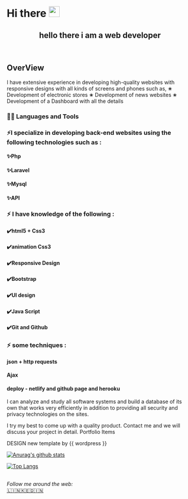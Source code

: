 # Hi there <img src="https://github.com/TheDudeThatCode/TheDudeThatCode/blob/master/Assets/Hi.gif" width="29px">
<div align="center">
<h2>hello there i am a web developer</h2>
</div>
<br>

## OverView
I have extensive experience in developing high-quality websites with responsive designs with all kinds of screens and phones such as,
✬ Development of electronic stores
✬ Development of news websites
✬ Development of a Dashboard with all the details

### 👨‍💻 Languages and Tools
### ⚡️I specialize in developing back-end websites using the following technologies such as :

#### ✨Php
#### ✨Laravel
#### ✨Mysql
#### ✨API

### ⚡️ I have knowledge of the following :

#### ✔️html5 + Css3

#### ✔️animation Css3

#### ✔️Responsive Design

#### ✔️Bootstrap

#### ✔️UI design

#### ✔️Java Script

#### ✔️Git and Github

### ⚡️ some techniques :

#### json + http requests

#### Ajax 

#### deploy - netlify and github page and herooku 

I can analyze and study all software systems and build a database of its own that works very efficiently in addition to providing all security and privacy technologies on the sites.

I try my best to come up with a quality product. Contact me and we will discuss your project in detail.
Portfolio Items



DESIGN new template by {{ wordpress }}

[![Anurag's github stats](https://github-readme-stats.vercel.app/api?username=firasabualkomboz)](https://github.com/anuraghazra/github-readme-stats)

[![Top Langs](https://github-readme-stats.vercel.app/api/top-langs/?username=firasabualkomboz&layout=compact)](https://github.com/anuraghazra/github-readme-stats)
<br>
<br>

<i>Follow me around the web:</i>
<br>
<a target="_blank" href="https://www.linkedin.com/in/feras-anwer-abu-alkomboz-672523192/edit/intro/">🇱​🇮​🇳​🇰​🇪​🇩​🇮​🇳​</a>
